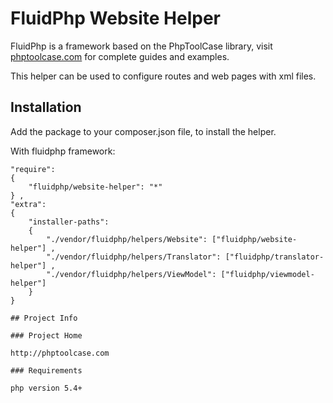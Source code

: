  # FluidPhp Website Helper

FluidPhp is a framework based on the PhpToolCase library, visit [phptoolcase.com](http://phptoolcase.com) for complete guides and examples.

This helper can be used to configure routes and web pages with xml files.

## Installation

Add the package to your composer.json file, to install the helper.

With fluidphp framework:
```
"require": 
{
	"fluidphp/website-helper": "*"
} ,
"extra": 
{
	"installer-paths": 
	{
		"./vendor/fluidphp/helpers/Website": ["fluidphp/website-helper"] ,
		"./vendor/fluidphp/helpers/Translator": ["fluidphp/translator-helper"] ,
		"./vendor/fluidphp/helpers/ViewModel": ["fluidphp/viewmodel-helper"]
	}
}

## Project Info

### Project Home

http://phptoolcase.com

### Requirements

php version 5.4+